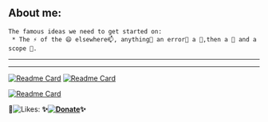 
 ## About me: 
```autohotkey
The famous ideas we need to get started on: 
 * The ⚡ of the 😄 elsewhere📫, anything💬 an error🤔 a 👯,then a 🌱 and a scope 🔭.
```
---
___
[![Readme Card](https://github-readme-stats.vercel.app/api/pin/?username=acccounttest&repo=DarkChromePastelFluoWebTheme-trick-for-aim-stylish-editor-maybe-or-any-other-editors&show_owner=true&theme=onedark&show_icons=true&count_private=true&icon_color=magenta&line_height=60&title_color=green&text_color=lightblue)](https://github.com/acccounttest/DarkChromePastelFluoWebTheme-trick-for-aim-stylish-editor-maybe-or-any-other-editors) [![Readme Card](https://github-readme-stats.vercel.app/api/pin/?username=acccounttest&repo=ChromeTabMouse-Chrome-Tab-Mouse&theme=silver&show_icons=true&count_private=true&icon_color=c4c816&theme=gruvbox&line_height=80&title_color=15C215&text_color=lightblue)](https://github.com/acccounttest/ChromeTabMouse-Chrome-Tab-Mouse)

[![Readme Card](https://github-readme-stats.vercel.app/api/pin/?username=acccounttest&repo=DarkGMaps&theme=onedark&show_icons=true&count_private=true&border_color=yellow&bg_color=red)](https://github.com/acccounttest/DarkGMaps)

:yellow_heart:![Likes: ](https://komarev.com/ghpvc/?username=acccounttest&style=plastic&Color=FF7F55&label=Likes+:+)    **✨[![Donate](https://img.shields.io/badge/Donate-PayPal-green.svg)](https://paypal.me/ot1985)✨**
<br>
